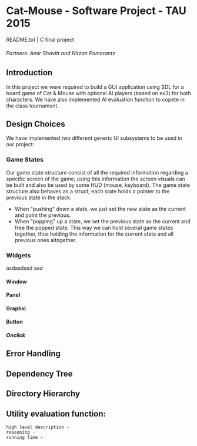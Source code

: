 # Cat-Mouse - Software Project - TAU 2015
README.txt | C final project
###### Partners: Amir Shavitt and Nitzan Pomerantz

## Introduction
In this project we were required to build a GUI application using SDL for a board game of Cat & Mouse with optional AI players (based on ex3) for both characters. We have also implemented AI evaluation function to copete in the class tournament.

## Design Choices
We have implemented two different generic UI subsystems to be used in our project:
### Game States
Our game state structure consist of all the required information regarding a specific screen of the game; using this information the screen visuals can be built and also be used by some HUD (mouse, keyboard).
The game state structure also behaves as a struct; each state holds a pointer to the previous state in the stack.
- When "pushing" down a state, we just set the new state as the current and point the previous.
- When "popping" up a state, we set the previous state as the current and free the popped state.
This way we can hold several game states together, thus holding the information for the current state and all previous ones altogether.

### Widgets
asdasdasd asd 
#### Window
#### Panel
#### Graphic
#### Button
##### Onclick

## Error Handling

## Dependency Tree

## Directory Hierarchy

## Utility evaluation function:
	high level description - 
	reasoning -
	running time - 
